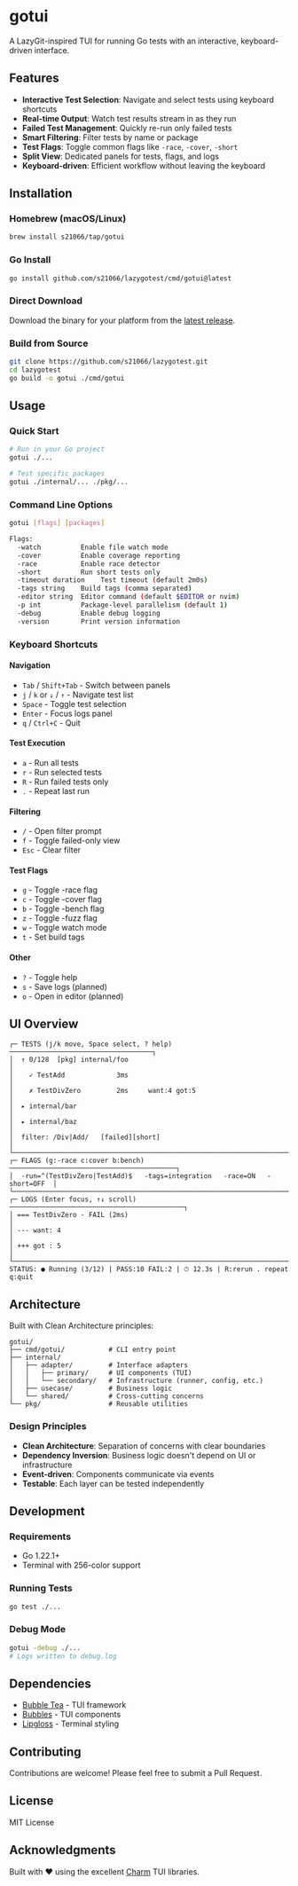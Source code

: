 # gotui

A LazyGit-inspired TUI for running Go tests with an interactive, keyboard-driven interface.

## Features

- **Interactive Test Selection**: Navigate and select tests using keyboard shortcuts
- **Real-time Output**: Watch test results stream in as they run
- **Failed Test Management**: Quickly re-run only failed tests
- **Smart Filtering**: Filter tests by name or package
- **Test Flags**: Toggle common flags like `-race`, `-cover`, `-short`
- **Split View**: Dedicated panels for tests, flags, and logs
- **Keyboard-driven**: Efficient workflow without leaving the keyboard

## Installation

### Homebrew (macOS/Linux)

```bash
brew install s21066/tap/gotui
```

### Go Install

```bash
go install github.com/s21066/lazygotest/cmd/gotui@latest
```

### Direct Download

Download the binary for your platform from the [latest release](https://github.com/s21066/lazygotest/releases/latest).

### Build from Source

```bash
git clone https://github.com/s21066/lazygotest.git
cd lazygotest
go build -o gotui ./cmd/gotui
```

## Usage

### Quick Start

```bash
# Run in your Go project
gotui ./...

# Test specific packages
gotui ./internal/... ./pkg/...
```

### Command Line Options

```bash
gotui [flags] [packages]

Flags:
  -watch          Enable file watch mode
  -cover          Enable coverage reporting
  -race           Enable race detector
  -short          Run short tests only
  -timeout duration    Test timeout (default 2m0s)
  -tags string    Build tags (comma separated)
  -editor string  Editor command (default $EDITOR or nvim)
  -p int          Package-level parallelism (default 1)
  -debug          Enable debug logging
  -version        Print version information
```

### Keyboard Shortcuts

#### Navigation
- `Tab` / `Shift+Tab` - Switch between panels
- `j` / `k` or `↓` / `↑` - Navigate test list
- `Space` - Toggle test selection
- `Enter` - Focus logs panel
- `q` / `Ctrl+C` - Quit

#### Test Execution
- `a` - Run all tests
- `r` - Run selected tests
- `R` - Run failed tests only
- `.` - Repeat last run

#### Filtering
- `/` - Open filter prompt
- `f` - Toggle failed-only view
- `Esc` - Clear filter

#### Test Flags
- `g` - Toggle -race flag
- `c` - Toggle -cover flag
- `b` - Toggle -bench flag
- `z` - Toggle -fuzz flag
- `w` - Toggle watch mode
- `t` - Set build tags

#### Other
- `?` - Toggle help
- `s` - Save logs (planned)
- `o` - Open in editor (planned)

## UI Overview

```
┌─ TESTS (j/k move, Space select, ? help) ────────────────────────────────────┐
│  ↑ 0/128  [pkg] internal/foo                                               │
│    ✓ TestAdd             3ms                                               │
│    ✗ TestDivZero         2ms     want:4 got:5                             │
│  ▸ internal/bar                                                            │
│  ▸ internal/baz                                                            │
│  filter: /Div|Add/   [failed][short]                                       │
└────────────────────────────────────────────────────────────────────────────┘
┌─ FLAGS (g:-race c:cover b:bench) ──────────────────────────────────────────┐
│  -run=^(TestDivZero|TestAdd)$   -tags=integration   -race=ON   -short=OFF  │
└────────────────────────────────────────────────────────────────────────────┘
┌─ LOGS (Enter focus, ↑↓ scroll) ────────────────────────────────────────────┐
│ === TestDivZero · FAIL (2ms)                                              │
│ --- want: 4                                                                │
│ +++ got : 5                                                                │
└────────────────────────────────────────────────────────────────────────────┘
STATUS: ● Running (3/12) | PASS:10 FAIL:2 | ⏱ 12.3s | R:rerun . repeat q:quit
```

## Architecture

Built with Clean Architecture principles:

```
gotui/
├── cmd/gotui/           # CLI entry point
├── internal/
│   ├── adapter/         # Interface adapters
│   │   ├── primary/     # UI components (TUI)
│   │   └── secondary/   # Infrastructure (runner, config, etc.)
│   ├── usecase/         # Business logic
│   └── shared/          # Cross-cutting concerns
└── pkg/                 # Reusable utilities
```

### Design Principles

- **Clean Architecture**: Separation of concerns with clear boundaries
- **Dependency Inversion**: Business logic doesn't depend on UI or infrastructure
- **Event-driven**: Components communicate via events
- **Testable**: Each layer can be tested independently

## Development

### Requirements

- Go 1.22.1+
- Terminal with 256-color support

### Running Tests

```bash
go test ./...
```

### Debug Mode

```bash
gotui -debug ./...
# Logs written to debug.log
```

## Dependencies

- [Bubble Tea](https://github.com/charmbracelet/bubbletea) - TUI framework
- [Bubbles](https://github.com/charmbracelet/bubbles) - TUI components
- [Lipgloss](https://github.com/charmbracelet/lipgloss) - Terminal styling

## Contributing

Contributions are welcome! Please feel free to submit a Pull Request.

## License

MIT License

## Acknowledgments

Built with ❤️ using the excellent [Charm](https://charm.sh) TUI libraries.